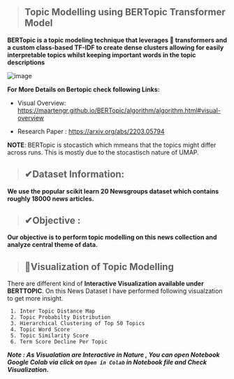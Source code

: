 > ## **Topic Modelling using BERTopic Transformer Model**

**BERTopic is a topic modeling technique that leverages 🤗 transformers and a custom class-based TF-IDF to create dense clusters allowing for easily interpretable topics whilst keeping important words in the topic descriptions**

![image](https://user-images.githubusercontent.com/90597433/232711431-7feeb2d9-8e33-4eff-ba61-7d5ed9d7dd39.png)

**For More Details on Bertopic check following Links:**
- Visual Overview:  https://maartengr.github.io/BERTopic/algorithm/algorithm.html#visual-overview

- Research Paper : https://arxiv.org/abs/2203.05794

**NOTE**: BERTopic is stocastich which mmeans that the topics might differ across runs. This is mostly due to the stocastisch nature of UMAP.

> ## ✔**Dataset Information:**
**We use the popular scikit learn 20 Newsgroups dataset which contains roughly 18000 news articles.**

> ## ✔**Objective :** 
**Our objective is to perform topic modelling on this news collection and analyze central theme of data.**

> ## 🎨**Visualization of Topic Modelling**
There are different kind of **Interactive Visualization available under BERTTOPIC**. 
On this News Dataset I have performed following visualzation to get more insight.

```
 1. Inter Topic Distance Map
 2. Topic Probabilty Distribution
 3. Hierarchical Clustering of Top 50 Topics
 4. Topic Word Score
 5. Topic Similarity Score
 6. Term Score Decline Per Topic
 ```
 
***Note : As Visualation are Interactive in Nature , You can open Notebook Google Colab via click on `Open in Colab` in Notebook file and Check Visualization.***
 
